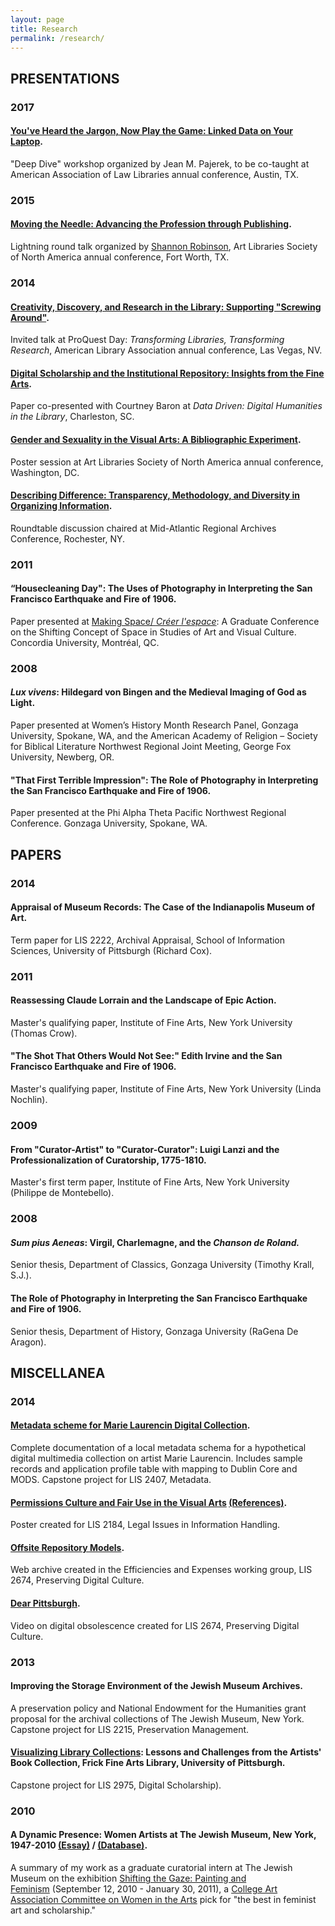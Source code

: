 ```yaml
---
layout: page
title: Research
permalink: /research/
---
```

## PRESENTATIONS
### 2017
#### [You've Heard the Jargon, Now Play the Game: Linked Data on Your Laptop](https://eventmobi.com/aall2017/speakers/213086/4838208).
"Deep Dive" workshop organized by Jean M. Pajerek, to be co-taught at American Association of Law Libraries annual conference, Austin, TX.

### 2015
#### [Moving the Needle: Advancing the Profession through Publishing](https://www.arlisna.org/news/featured-art-libraries/10-conferences/49-2015-conference-proceedings). 
Lightning round talk organized by [Shannon Robinson](http://shannonmarierobinson.com/?page_id=2), Art Libraries Society of North America annual conference, Fort Worth, TX.

### 2014
#### [Creativity, Discovery, and Research in the Library: Supporting "Screwing Around"](http://slides.com/aszingarellisweet/creativity-discovery-research#/). 
Invited talk at ProQuest Day: <em>Transforming Libraries, Transforming Research</em>, American Library Association annual conference, Las Vegas, NV.

#### [Digital Scholarship and the Institutional Repository: Insights from the Fine Arts](http://slides.com/aszingarellisweet/institutional-repository#/). 
Paper co-presented with Courtney Baron at <em>Data Driven: Digital Humanities in the Library</em>, Charleston, SC.

#### [Gender and Sexuality in the Visual Arts: A Bibliographic Experiment](http://aszingarellisweet.files.wordpress.com/2014/05/zingarellisweetarlisposter.pdf). 
Poster session at Art Libraries Society of North America annual conference, Washington, DC.

#### [Describing Difference: Transparency, Methodology, and Diversity in Organizing Information](https://marac.memberclicks.net/assets/documents/marac_rochester_spring_2014_conf_program.pdf). 
Roundtable discussion chaired at Mid-Atlantic Regional Archives Conference, Rochester, NY.

### 2011
#### “Housecleaning Day": The Uses of Photography in Interpreting the San Francisco Earthquake and Fire of 1906.
Paper presented at [Making Space/ <em>Créer l'espace</em>](http://ahgsa.concordia.ca/annual-graduate-conference/index.php?option=com_content&amp;view=article&amp;id=88&amp;Itemid=144): A Graduate Conference on the Shifting Concept of Space in Studies of Art and Visual Culture. Concordia University, Montréal, QC.

### 2008
#### <em>Lux vivens</em>: Hildegard von Bingen and the Medieval Imaging of God as Light.
Paper presented at Women’s History Month Research Panel, Gonzaga University, Spokane, WA, and the American Academy of Religion – Society for Biblical Literature Northwest Regional Joint Meeting, George Fox University, Newberg, OR.

#### "That First Terrible Impression": The Role of Photography in Interpreting the San Francisco Earthquake and Fire of 1906.
Paper presented at the Phi Alpha Theta Pacific Northwest Regional Conference. Gonzaga University, Spokane, WA.

## PAPERS
### 2014
#### Appraisal of Museum Records: The Case of the Indianapolis Museum of Art.
Term paper for LIS 2222, Archival Appraisal, School of Information Sciences, University of Pittsburgh (Richard Cox).

### 2011
#### Reassessing Claude Lorrain and the Landscape of Epic Action.
Master's qualifying paper, Institute of Fine Arts, New York University (Thomas Crow).

#### "The Shot That Others Would Not See:" Edith Irvine and the San Francisco Earthquake and Fire of 1906.
Master's qualifying paper, Institute of Fine Arts, New York University (Linda Nochlin).

### 2009
#### From "Curator-Artist" to "Curator-Curator": Luigi Lanzi and the Professionalization of Curatorship, 1775-1810.
Master's first term paper, Institute of Fine Arts, New York University (Philippe de Montebello).

### 2008
#### <em>Sum pius Aeneas</em>: Virgil, Charlemagne, and the <em>Chanson de Roland.</em>
Senior thesis, Department of Classics, Gonzaga University (Timothy Krall, S.J.).

#### The Role of Photography in Interpreting the San Francisco Earthquake and Fire of 1906.
Senior thesis, Department of History, Gonzaga University (RaGena De Aragon).

## MISCELLANEA
### 2014
#### [Metadata scheme for Marie Laurencin Digital Collection](http://laurencinwiki.pbworks.com/w/page/83396131/Introduction).
Complete documentation of a local metadata schema for a hypothetical digital multimedia collection on artist Marie Laurencin. Includes sample records and application profile table with mapping to Dublin Core and MODS. Capstone project for LIS 2407, Metadata.

#### [Permissions Culture and Fair Use in the Visual Arts](https://aszingarellisweet.files.wordpress.com/2014/01/lis2184posterzingarelli.pdf) [(References)](https://aszingarellisweet.files.wordpress.com/2014/01/lis2184finalposterreferenceszingarelli.pdf). 
Poster created for LIS 2184, Legal Issues in Information Handling. 

#### [Offsite Repository Models](https://archive-it.org/collections/4498). 
Web archive created in the Efficiencies and Expenses working group, LIS 2674, Preserving Digital Culture.

#### [Dear Pittsburgh](http://vimeo.com/89700519). 
Video on digital obsolescence created for LIS 2674, Preserving Digital Culture.

### 2013
#### Improving the Storage Environment of the Jewish Museum Archives.
A preservation policy and National Endowment for the Humanities grant proposal for the archival collections of The Jewish Museum, New York. Capstone project for LIS 2215, Preservation Management.

#### [Visualizing Library Collections](http://slid.es/aszingarellisweet/visualizing-library-collections): Lessons and Challenges from the Artists' Book Collection, Frick Fine Arts Library, University of Pittsburgh.
Capstone project for LIS 2975, Digital Scholarship).

### 2010
#### A Dynamic Presence: Women Artists at The Jewish Museum, New York, 1947-2010 [(Essay)](http://web.archive.org/web/20100912204721/http://www.thejewishmuseum.org/tjmwomenartistsessay) / [(Database)](https://perma.cc/CF2Z-AZTA).
A summary of my work as a graduate curatorial intern at The Jewish Museum on the exhibition [Shifting the Gaze: Painting and Feminism](http://www.thejewishmuseum.org/exhibitions/feministpainting) (September 12, 2010 - January 30, 2011), a [College Art Association Committee on Women in the Arts](http://www.collegeart.org/committees/picksoctober2010) pick for "the best in feminist art and scholarship."

